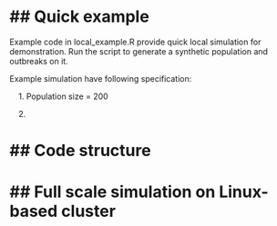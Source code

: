# ## Quick example

Example code in local_example.R provide quick local simulation for demonstration. Run the script to generate a synthetic population and outbreaks on it. 

Example simulation have following specification:

    1. Population size = 200

    2. 

# ## Code structure



# ## Full scale simulation on Linux-based cluster




